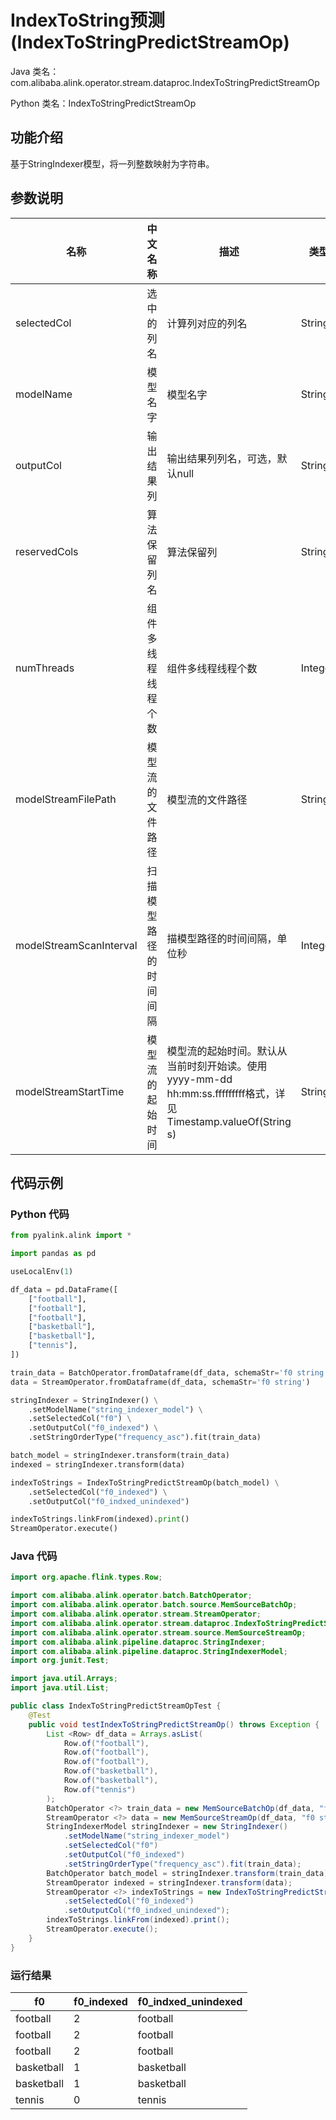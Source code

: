 # IndexToString预测 (IndexToStringPredictStreamOp)
Java 类名：com.alibaba.alink.operator.stream.dataproc.IndexToStringPredictStreamOp

Python 类名：IndexToStringPredictStreamOp


## 功能介绍
基于StringIndexer模型，将一列整数映射为字符串。

## 参数说明
| 名称 | 中文名称 | 描述 | 类型 | 是否必须？ | 默认值 |
| --- | --- | --- | --- | --- | --- |
| selectedCol | 选中的列名 | 计算列对应的列名 | String | ✓ |  |
| modelName | 模型名字 | 模型名字 | String | ✓ |  |
| outputCol | 输出结果列 | 输出结果列列名，可选，默认null | String |  | null |
| reservedCols | 算法保留列名 | 算法保留列 | String[] |  | null |
| numThreads | 组件多线程线程个数 | 组件多线程线程个数 | Integer |  | 1 |
| modelStreamFilePath | 模型流的文件路径 | 模型流的文件路径 | String |  | null |
| modelStreamScanInterval | 扫描模型路径的时间间隔 | 描模型路径的时间间隔，单位秒 | Integer |  | 10 |
| modelStreamStartTime | 模型流的起始时间 | 模型流的起始时间。默认从当前时刻开始读。使用yyyy-mm-dd hh:mm:ss.fffffffff格式，详见Timestamp.valueOf(String s) | String |  | null |

## 代码示例
### Python 代码
```python
from pyalink.alink import *

import pandas as pd

useLocalEnv(1)

df_data = pd.DataFrame([
    ["football"],
    ["football"],
    ["football"],
    ["basketball"],
    ["basketball"],
    ["tennis"],
])

train_data = BatchOperator.fromDataframe(df_data, schemaStr='f0 string')
data = StreamOperator.fromDataframe(df_data, schemaStr='f0 string')

stringIndexer = StringIndexer() \
    .setModelName("string_indexer_model") \
    .setSelectedCol("f0") \
    .setOutputCol("f0_indexed") \
    .setStringOrderType("frequency_asc").fit(train_data)

batch_model = stringIndexer.transform(train_data)
indexed = stringIndexer.transform(data)

indexToStrings = IndexToStringPredictStreamOp(batch_model) \
    .setSelectedCol("f0_indexed") \
    .setOutputCol("f0_indxed_unindexed")

indexToStrings.linkFrom(indexed).print()
StreamOperator.execute()

```
### Java 代码
```java
import org.apache.flink.types.Row;

import com.alibaba.alink.operator.batch.BatchOperator;
import com.alibaba.alink.operator.batch.source.MemSourceBatchOp;
import com.alibaba.alink.operator.stream.StreamOperator;
import com.alibaba.alink.operator.stream.dataproc.IndexToStringPredictStreamOp;
import com.alibaba.alink.operator.stream.source.MemSourceStreamOp;
import com.alibaba.alink.pipeline.dataproc.StringIndexer;
import com.alibaba.alink.pipeline.dataproc.StringIndexerModel;
import org.junit.Test;

import java.util.Arrays;
import java.util.List;

public class IndexToStringPredictStreamOpTest {
	@Test
	public void testIndexToStringPredictStreamOp() throws Exception {
		List <Row> df_data = Arrays.asList(
			Row.of("football"),
			Row.of("football"),
			Row.of("football"),
			Row.of("basketball"),
			Row.of("basketball"),
			Row.of("tennis")
		);
		BatchOperator <?> train_data = new MemSourceBatchOp(df_data, "f0 string");
		StreamOperator <?> data = new MemSourceStreamOp(df_data, "f0 string");
		StringIndexerModel stringIndexer = new StringIndexer()
			.setModelName("string_indexer_model")
			.setSelectedCol("f0")
			.setOutputCol("f0_indexed")
			.setStringOrderType("frequency_asc").fit(train_data);
		BatchOperator batch_model = stringIndexer.transform(train_data);
		StreamOperator indexed = stringIndexer.transform(data);
		StreamOperator <?> indexToStrings = new IndexToStringPredictStreamOp(batch_model)
			.setSelectedCol("f0_indexed")
			.setOutputCol("f0_indxed_unindexed");
		indexToStrings.linkFrom(indexed).print();
		StreamOperator.execute();
	}
}
```

### 运行结果


f0|f0_indexed|f0_indxed_unindexed
---|----------|-------------------
football|2|football
football|2|football
football|2|football
basketball|1|basketball
basketball|1|basketball
tennis|0|tennis
